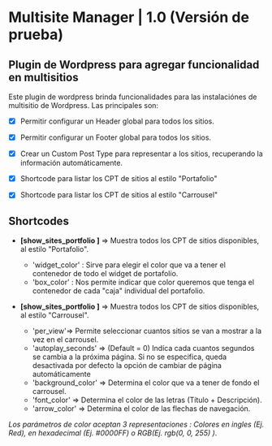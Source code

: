 # Multisite Manager | 1.0 (Versión de prueba)

## Plugin de Wordpress para agregar funcionalidad en multisitios

Este plugin de wordpress brinda funcionalidades para las instalaciónes de multisitio de Wordpress.
Las principales son:

- [x] Permitir configurar un Header global para todos los sitios.

- [x] Permitir configurar un Footer global para todos los sitios.

- [x] Crear un Custom Post Type para representar a los sitios, recuperando la información automáticamente.

- [x] Shortcode para listar los CPT de sitios al estilo "Portafolio"

- [x] Shortcode para listar los CPT de sitios al estilo "Carrousel"

## Shortcodes

- **[show_sites_portfolio ]** => Muestra todos los CPT de sitios disponibles, al estilo "Portafolio".
    - 'widget_color' : Sirve para elegir el color que va a tener el contenedor de todo el widget de portafolio. 
    - 'box_color' : Nos permite indicar que color queremos que tenga el contenedor de cada "caja" individual del portafolio.

- **[show_sites_portfolio ]** => Muestra todos los CPT de sitios disponibles, al estilo "Carrousel".
    - 'per_view'=> Permite seleccionar cuantos sitios se van a mostrar a la vez en el carrousel.
    - 'autoplay_seconds' => (Default = 0) Indíca cada cuantos segundos se cambia a la próxima página. Si no se especifica, queda desactivada por defecto la opción de cambiar de página automáticamente
    - 'background_color' => Determina el color que va a tener de fondo el carrousel.
    - 'font_color' => Determina el color de las letras (Título + Descripción).
    - 'arrow_color' => Determina el color de las flechas de navegación.


*Los parámetros de color aceptan 3 representaciones : Colores en ingles (Ej. Red), en hexadecimal (Ej. #0000FF) o RGB(Ej. rgb(0, 0, 255) )*.
